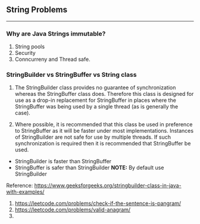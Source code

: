 ##                   String Problems
---------------------------------------------------------------

### Why are Java Strings immutable?

1. String pools
2. Security 
3. Conncurreny and Thread safe.

### StringBuilder vs StringBuffer vs String class

1. The StringBuilder class provides no guarantee of synchronization whereas the StringBuffer class does. Therefore this class is designed for use as a drop-in replacement for StringBuffer in places where the StringBuffer was being used by a single thread (as is generally the case).

2. Where possible, it is recommended that this class be used in preference to StringBuffer as it will be faster under most implementations. Instances of StringBuilder are not safe for use by multiple threads. If such synchronization is required then it is recommended that StringBuffer be used.

- StringBuilder is faster than StringBuffer
- StringBuffer is safer than StringBuilder
**NOTE:** By default use StringBuilder 

Reference: https://www.geeksforgeeks.org/stringbuilder-class-in-java-with-examples/ 



1. https://leetcode.com/problems/check-if-the-sentence-is-pangram/ 
2. https://leetcode.com/problems/valid-anagram/ 
3. 
